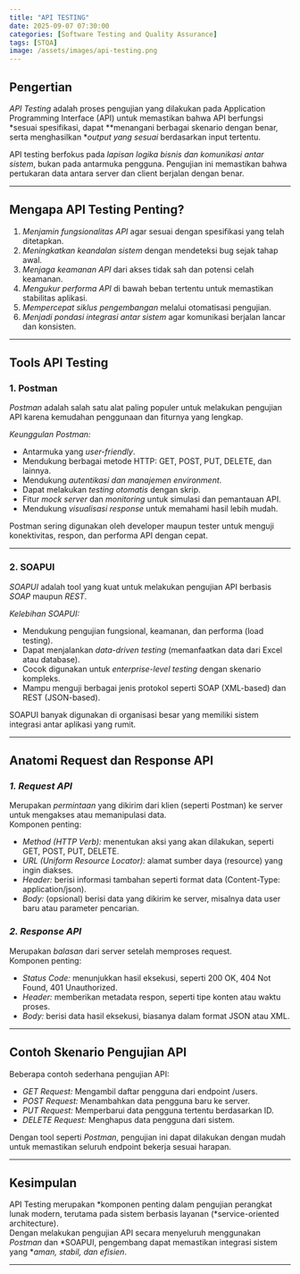 ```yaml
---
title: "API TESTING"
date: 2025-09-07 07:30:00
categories: [Software Testing and Quality Assurance]
tags: [STQA]
image: /assets/images/api-testing.png
---
```


## Pengertian
*API Testing* adalah proses pengujian yang dilakukan pada Application Programming Interface (API) untuk memastikan bahwa API berfungsi *sesuai spesifikasi, dapat **menangani berbagai skenario dengan benar, serta menghasilkan **output yang sesuai* berdasarkan input tertentu.  

API testing berfokus pada *lapisan logika bisnis dan komunikasi antar sistem*, bukan pada antarmuka pengguna. Pengujian ini memastikan bahwa pertukaran data antara server dan client berjalan dengan benar.

---

## Mengapa API Testing Penting?
1. *Menjamin fungsionalitas API* agar sesuai dengan spesifikasi yang telah ditetapkan.  
2. *Meningkatkan keandalan sistem* dengan mendeteksi bug sejak tahap awal.  
3. *Menjaga keamanan API* dari akses tidak sah dan potensi celah keamanan.  
4. *Mengukur performa API* di bawah beban tertentu untuk memastikan stabilitas aplikasi.  
5. *Mempercepat siklus pengembangan* melalui otomatisasi pengujian.  
6. *Menjadi pondasi integrasi antar sistem* agar komunikasi berjalan lancar dan konsisten.

---

## Tools API Testing

### 1. Postman
*Postman* adalah salah satu alat paling populer untuk melakukan pengujian API karena kemudahan penggunaan dan fiturnya yang lengkap.

*Keunggulan Postman:*
- Antarmuka yang *user-friendly*.  
- Mendukung berbagai metode HTTP: GET, POST, PUT, DELETE, dan lainnya.  
- Mendukung *autentikasi dan manajemen environment*.  
- Dapat melakukan *testing otomatis* dengan skrip.  
- Fitur *mock server* dan *monitoring* untuk simulasi dan pemantauan API.  
- Mendukung *visualisasi response* untuk memahami hasil lebih mudah.  

Postman sering digunakan oleh developer maupun tester untuk menguji konektivitas, respon, dan performa API dengan cepat.

---

### 2. SOAPUI
*SOAPUI* adalah tool yang kuat untuk melakukan pengujian API berbasis *SOAP* maupun *REST*.

*Kelebihan SOAPUI:*
- Mendukung pengujian fungsional, keamanan, dan performa (load testing).  
- Dapat menjalankan *data-driven testing* (memanfaatkan data dari Excel atau database).  
- Cocok digunakan untuk *enterprise-level testing* dengan skenario kompleks.  
- Mampu menguji berbagai jenis protokol seperti SOAP (XML-based) dan REST (JSON-based).  

SOAPUI banyak digunakan di organisasi besar yang memiliki sistem integrasi antar aplikasi yang rumit.

---

## Anatomi Request dan Response API

### *1. Request API*
Merupakan *permintaan* yang dikirim dari klien (seperti Postman) ke server untuk mengakses atau memanipulasi data.  
Komponen penting:
- *Method (HTTP Verb):* menentukan aksi yang akan dilakukan, seperti GET, POST, PUT, DELETE.  
- *URL (Uniform Resource Locator):* alamat sumber daya (resource) yang ingin diakses.  
- *Header:* berisi informasi tambahan seperti format data (Content-Type: application/json).  
- *Body:* (opsional) berisi data yang dikirim ke server, misalnya data user baru atau parameter pencarian.  

### *2. Response API*
Merupakan *balasan* dari server setelah memproses request.  
Komponen penting:
- *Status Code:* menunjukkan hasil eksekusi, seperti 200 OK, 404 Not Found, 401 Unauthorized.  
- *Header:* memberikan metadata respon, seperti tipe konten atau waktu proses.  
- *Body:* berisi data hasil eksekusi, biasanya dalam format JSON atau XML.

---

## Contoh Skenario Pengujian API
Beberapa contoh sederhana pengujian API:
- *GET Request:* Mengambil daftar pengguna dari endpoint /users.  
- *POST Request:* Menambahkan data pengguna baru ke server.  
- *PUT Request:* Memperbarui data pengguna tertentu berdasarkan ID.  
- *DELETE Request:* Menghapus data pengguna dari sistem.  

Dengan tool seperti *Postman*, pengujian ini dapat dilakukan dengan mudah untuk memastikan seluruh endpoint bekerja sesuai harapan.

---

## Kesimpulan
API Testing merupakan *komponen penting dalam pengujian perangkat lunak modern, terutama pada sistem berbasis layanan (*service-oriented architecture).  
Dengan melakukan pengujian API secara menyeluruh menggunakan *Postman* dan *SOAPUI, pengembang dapat memastikan integrasi sistem yang **aman, stabil, dan efisien*.  

---